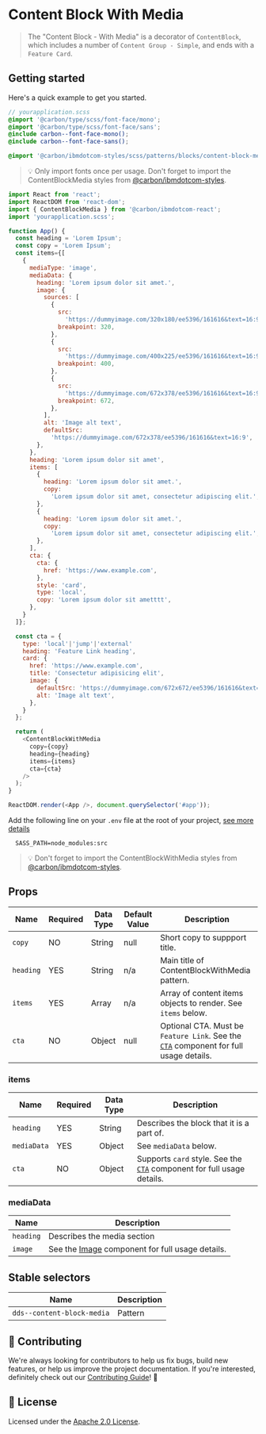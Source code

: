 # Content Block With Media

> The "Content Block - With Media" is a decorator of `ContentBlock`, which
> includes a number of `Content Group - Simple`, and ends with a `Feature Card`.

## Getting started

Here's a quick example to get you started.

```scss
// yourapplication.scss
@import '@carbon/type/scss/font-face/mono';
@import '@carbon/type/scss/font-face/sans';
@include carbon--font-face-mono();
@include carbon--font-face-sans();

@import '@carbon/ibmdotcom-styles/scss/patterns/blocks/content-block-media/index';
```

> 💡 Only import fonts once per usage. Don't forget to import the
> ContentBlockMedia styles from
> [@carbon/ibmdotcom-styles](https://github.com/carbon-design-system/ibm-dotcom-library/blob/master/packages/styles).

```javascript
import React from 'react';
import ReactDOM from 'react-dom';
import { ContentBlockMedia } from '@carbon/ibmdotcom-react';
import 'yourapplication.scss';

function App() {
  const heading = 'Lorem Ipsum';
  const copy = 'Lorem Ipsum';
  const items={[
    {
      mediaType: 'image',
      mediaData: {
        heading: 'Lorem ipsum dolor sit amet.',
        image: {
          sources: [
            {
              src:
                'https://dummyimage.com/320x180/ee5396/161616&text=16:9',
              breakpoint: 320,
            },
            {
              src:
                'https://dummyimage.com/400x225/ee5396/161616&text=16:9',
              breakpoint: 400,
            },
            {
              src:
                'https://dummyimage.com/672x378/ee5396/161616&text=16:9',
              breakpoint: 672,
            },
          ],
          alt: 'Image alt text',
          defaultSrc:
            'https://dummyimage.com/672x378/ee5396/161616&text=16:9',
        },
      },
      heading: 'Lorem ipsum dolor sit amet',
      items: [
        {
          heading: 'Lorem ipsum dolor sit amet.',
          copy:
            'Lorem ipsum dolor sit amet, consectetur adipiscing elit.',
        },
        {
          heading: 'Lorem ipsum dolor sit amet.',
          copy:
            'Lorem ipsum dolor sit amet, consectetur adipiscing elit.',
        },
      ],
      cta: {
        cta: {
          href: 'https://www.example.com',
        },
        style: 'card',
        type: 'local',
        copy: 'Lorem ipsum dolor sit ametttt',
      },
    }
  ]};

  const cta = {
    type: 'local'|'jump'|'external'
    heading: 'Feature Link heading',
    card: {
      href: 'https://www.example.com',
      title: 'Consectetur adipisicing elit',
      image: {
        defaultSrc: 'https://dummyimage.com/672x672/ee5396/161616&text=1x1',
        alt: 'Image alt text',
      },
    }
  };

  return (
    <ContentBlockWithMedia
      copy={copy}
      heading={heading}
      items={items}
      cta={cta}
    />
  );
}

ReactDOM.render(<App />, document.querySelector('#app'));
```

Add the following line on your `.env` file at the root of your project,
[see more details](https://github.com/carbon-design-system/ibm-dotcom-library/tree/master/packages/styles#usage)

```
  SASS_PATH=node_modules:src
```

> 💡 Don't forget to import the ContentBlockWithMedia styles from
> [@carbon/ibmdotcom-styles](https://github.com/carbon-design-system/ibm-dotcom-library/blob/master/packages/styles).

## Props

| Name      | Required | Data Type | Default Value | Description                                                                                                                                                                                       |
| --------- | -------- | --------- | ------------- | ------------------------------------------------------------------------------------------------------------------------------------------------------------------------------------------------- |
| `copy`    | NO       | String    | null          | Short copy to suppport title.                                                                                                                                                                     |
| `heading` | YES      | String    | n/a           | Main title of ContentBlockWithMedia pattern.                                                                                                                                                      |
| `items`   | YES      | Array     | n/a           | Array of content items objects to render. See `items` below.                                                                                                                                      |
| `cta`     | NO       | Object    | null          | Optional CTA. Must be `Feature Link`. See the [`CTA`](https://github.com/carbon-design-system/ibm-dotcom-library/tree/master/packages/react/src/components/CTA) component for full usage details. |

### items

| Name        | Required | Data Type | Description                                                                                                                                                                        |
| ----------- | -------- | --------- | ---------------------------------------------------------------------------------------------------------------------------------------------------------------------------------- |
| `heading`   | YES      | String    | Describes the block that it is a part of.                                                                                                                                          |
| `mediaData` | YES      | Object    | See `mediaData` below.                                                                                                                                                             |
| `cta`       | NO       | Object    | Supports `card` style. See the [`CTA`](https://github.com/carbon-design-system/ibm-dotcom-library/tree/master/packages/react/src/components/CTA) component for full usage details. |

### mediaData

| Name      | Description                                                                                                                                                   |
| --------- | ------------------------------------------------------------------------------------------------------------------------------------------------------------- |
| `heading` | Describes the media section                                                                                                                                   |
| `image`   | See the [Image](https://github.com/carbon-design-system/ibm-dotcom-library/tree/master/packages/react/src/components/Image) component for full usage details. |

## Stable selectors

| Name                       | Description |
| -------------------------- | ----------- |
| `dds--content-block-media` | Pattern     |

## 🙌 Contributing

We're always looking for contributors to help us fix bugs, build new features,
or help us improve the project documentation. If you're interested, definitely
check out our
[Contributing Guide](https://github.com/carbon-design-system/ibm-dotcom-library/blob/master/.github/CONTRIBUTING.md)!
👀

## 📝 License

Licensed under the
[Apache 2.0 License](https://github.com/carbon-design-system/ibm-dotcom-library/blob/master/LICENSE).
